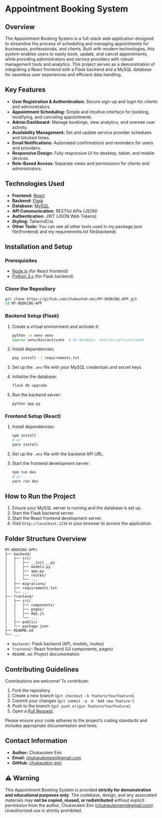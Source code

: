 # Appointment Booking System

## Overview

The Appointment Booking System is a full-stack web application designed to streamline the process of scheduling and managing appointments for businesses, professionals, and clients. Built with modern technologies, this system enables users to easily book, update, and cancel appointments, while providing administrators and service providers with robust management tools and analytics. This project serves as a demonstration of integrating a React frontend with a Flask backend and a MySQL database for seamless user experiences and efficient data handling.

## Key Features

- **User Registration & Authentication:** Secure sign-up and login for clients and administrators.
- **Appointment Scheduling:** Simple and intuitive interface for booking, modifying, and canceling appointments.
- **Admin Dashboard:** Manage bookings, view analytics, and oversee user activity.
- **Availability Management:** Set and update service provider schedules and blocked times.
- **Email Notifications:** Automated confirmations and reminders for users and providers.
- **Responsive Design:** Fully responsive UI for desktop, tablet, and mobile devices.
- **Role-Based Access:** Separate views and permissions for clients and administrators.

## Technologies Used

- **Frontend:** [React](https://reactjs.org/)
- **Backend:** [Flask](https://flask.palletsprojects.com/)
- **Database:** [MySQL](https://www.mysql.com/)
- **API Communication:** RESTful APIs (JSON)
- **Authentication:** JWT (JSON Web Tokens)
- **Styling:** TailwindCss
- **Other Tools:** You can see all other tools used in my package.json file(frontend) and my requirements.txt file(backend).

## Installation and Setup

### Prerequisites

- [Node.js](https://nodejs.org/) (for React frontend)
- [Python 3.x](https://www.python.org/) (for Flask backend)


### Clone the Repository

```bash
git clone https://github.com/chukwutem-emi/MY-BOOKING-APP.git
cd MY-BOOKING-APP
```

### Backend Setup (Flask)
1. Create a virtual environment and activate it:

    ```bash
    python -m venv venv
    source venv/bin/activate  # On Windows: venv\Scripts\activate
    ```

2. Install dependencies:

    ```bash
    pip install -r requirements.txt
    ```

3. Set up the `.env` file with your MySQL credentials and secret keys.

4. Initialize the database:

    ```bash
    flask db upgrade
    ```

5. Run the backend server:

    ```bash
    python app.py
    ```

### Frontend Setup (React)
1. Install dependencies:

    ```bash
    npm install
    # or
    yarn install
    ```

2. Set up the `.env` file with the backend API URL.

3. Start the frontend development server:

    ```bash
    npm run dev
    # or
    yarn run dev
    ```

## How to Run the Project

1. Ensure your MySQL server is running and the database is set up.
2. Start the Flask backend server.
3. Start the React frontend development server.
4. Visit `http://localhost:1234` in your browser to access the application.

## Folder Structure Overview

```
MY-BOOKING-APP/
├── backend/
│   ├── src/
│   │   ├── __init__.py
│   │   ├── models.py
│   │   ├── app.py
│   │   ├── routes/
│   │   └── ...
│   ├── migrations/
│   ├── requirements.txt
│   └── ...
├── frontend/
│   ├── src/
│   │   ├── components/
│   │   ├── pages/
│   │   ├── App.js
│   │   └── ...
│   ├── public/
│   └── package.json
├── README.md
└── ...

```

- `backend/`: Flask backend (API, models, routes)
- `frontend/`: React frontend (UI components, pages)
- `README.md`: Project documentation

## Contributing Guidelines

Contributions are welcome! To contribute:

1. Fork the repository.
2. Create a new branch (`git checkout -b feature/YourFeature`).
3. Commit your changes (`git commit -a -m 'Add new feature'`).
4. Push to the branch (`git push origin feature/YourFeature`).
5. Open a [Pull Request](https://github.com/chukwutem-emi/MY-BOOKING-APP/pulls).

Please ensure your code adheres to the project’s coding standards and includes appropriate documentation and tests.

## Contact Information

- **Author:** Chukwutem Emi
- **Email:** chukwutememi@gmail.com
- **GitHub:** [chukwutem-emi](https://github.com/chukwutem-emi)

## ⚠️ Warning

This Appointment Booking System is provided **strictly for demonstration and educational purposes only**. The codebase, design, and any associated materials may **not be copied, reused, or redistributed** without explicit permission from the author, Chukwutem Emi (chukwutememi@gmail.com). Unauthorized use is strictly prohibited.